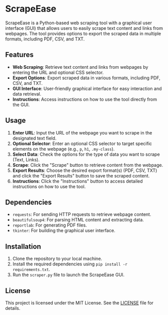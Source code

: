 # ScrapeEase

ScrapeEase is a Python-based web scraping tool with a graphical user interface (GUI) that allows users to easily scrape text content and links from webpages. The tool provides options to export the scraped data in multiple formats, including PDF, CSV, and TXT.

## Features

- **Web Scraping**: Retrieve text content and links from webpages by entering the URL and optional CSS selector.
- **Export Options**: Export scraped data in various formats, including PDF, CSV, and TXT.
- **GUI Interface**: User-friendly graphical interface for easy interaction and data retrieval.
- **Instructions**: Access instructions on how to use the tool directly from the GUI.

## Usage

1. **Enter URL**: Input the URL of the webpage you want to scrape in the designated text field.
2. **Optional Selector**: Enter an optional CSS selector to target specific elements on the webpage (e.g., `p`, `h1`, `.my-class`).
3. **Select Data**: Check the options for the type of data you want to scrape (Text, Links).
4. **Scrape**: Click the "Scrape" button to retrieve content from the webpage.
5. **Export Results**: Choose the desired export format(s) (PDF, CSV, TXT) and click the "Export Results" button to save the scraped content.
6. **Instructions**: Click the "Instructions" button to access detailed instructions on how to use the tool.

## Dependencies

- `requests`: For sending HTTP requests to retrieve webpage content.
- `beautifulsoup4`: For parsing HTML content and extracting data.
- `reportlab`: For generating PDF files.
- `tkinter`: For building the graphical user interface.

## Installation

1. Clone the repository to your local machine.
2. Install the required dependencies using `pip install -r requirements.txt`.
3. Run the `scraper.py` file to launch the ScrapeEase GUI.



## License

This project is licensed under the MIT License. See the [LICENSE](LICENSE) file for details.
